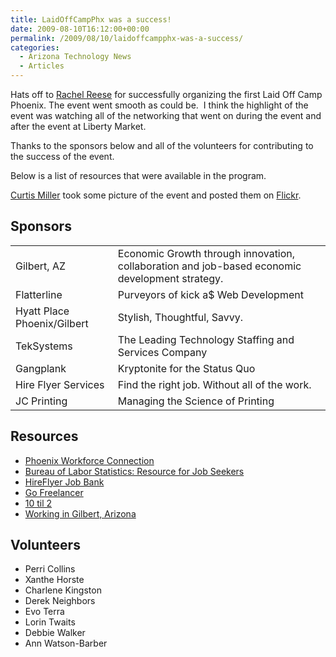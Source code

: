 ```yaml
---
title: LaidOffCampPhx was a success!
date: 2009-08-10T16:12:00+00:00
permalink: /2009/08/10/laidoffcampphx-was-a-success/
categories:
  - Arizona Technology News
  - Articles
---
```

Hats off to [Rachel Reese](http://rachelreese.us/) for successfully organizing the first Laid Off Camp Phoenix. The event went smooth as could be.  I think the highlight of the event was watching all of the networking that went on during the event and after the event at Liberty Market.

Thanks to the sponsors below and all of the volunteers for contributing to the success of the event.

Below is a list of resources that were available in the program.

[Curtis Miller](http://millarian.com/) took some picture of the event and posted them on [Flickr](http://is.gd/28RA7).

## Sponsors

|||
|--- |--- |
|Gilbert, AZ|Economic Growth through innovation, collaboration and job-based economic development strategy.|
|Flatterline|Purveyors of kick a$ Web Development|
|Hyatt Place Phoenix/Gilbert|Stylish, Thoughtful, Savvy.|
|TekSystems|The Leading Technology Staffing and Services Company|
|Gangplank|Kryptonite for the Status Quo|
|Hire Flyer Services|Find the right job. Without all of the work.|
|JC Printing|Managing the Science of Printing|

## Resources

* [Phoenix Workforce Connection](http://www.phoenix.gov/econdev/phxwc/index.html)
* [Bureau of Labor Statistics: Resource for Job Seekers](http://www.bls.gov/audience/jobseekers.htm)
* [HireFlyer Job Bank](http://hireflyer.com)
* [Go Freelancer](https://gofreelance.com/freelance-jobs/)
* [10 til 2](http://www.tentiltwo.com)
* [Working in Gilbert, Arizona](http://www.ci.gilbert.az.us/busdev/)

## Volunteers

* Perri Collins
* Xanthe Horste
* Charlene Kingston
* Derek Neighbors
* Evo Terra
* Lorin Twaits
* Debbie Walker
* Ann Watson-Barber